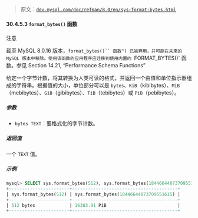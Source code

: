 > 原文：[`dev.mysql.com/doc/refman/8.0/en/sys-format-bytes.html`](https://dev.mysql.com/doc/refman/8.0/en/sys-format-bytes.html)

#### 30.4.5.3 `format_bytes()` 函数

注意

截至 MySQL 8.0.16 版本，`format_bytes()`` 函数") 已被弃用，并可能在未来的 MySQL 版本中移除。使用该函数的应用程序应迁移到使用内置的 `FORMAT_BYTES()` 函数。参见 Section 14.21, “Performance Schema Functions”

给定一个字节计数，将其转换为人类可读的格式，并返回一个由值和单位指示器组成的字符串。根据值的大小，单位部分可以是 `bytes`、`KiB`（kibibytes）、`MiB`（mebibytes）、`GiB`（gibibytes）、`TiB`（tebibytes）或 `PiB`（pebibytes）。

##### 参数

+   `bytes TEXT`：要格式化的字节计数。

##### 返回值

一个 `TEXT` 值。

##### 示例

```sql
mysql> SELECT sys.format_bytes(512), sys.format_bytes(18446644073709551615);
+-----------------------+----------------------------------------+
| sys.format_bytes(512) | sys.format_bytes(18446644073709551615) |
+-----------------------+----------------------------------------+
| 512 bytes             | 16383.91 PiB                           |
+-----------------------+----------------------------------------+
```

